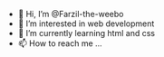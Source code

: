 - 👋 Hi, I’m @Farzil-the-weebo
- 👀 I’m interested in web development
- 🌱 I’m currently learning html and css
-  📫 How to reach me ...

<!---
Farzil-the-weebo/Farzil-the-weebo is a ✨ special ✨ repository because its `README.md` (this file) appears on your GitHub profile.
You can click the Preview link to take a look at your changes.
--->
